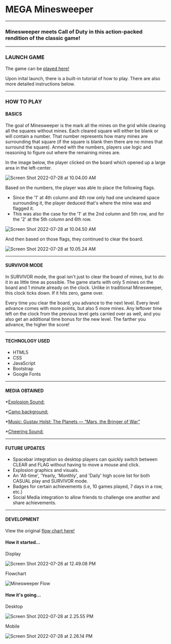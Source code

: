 # MEGA Minesweeper
---
### Minesweeper meets Call of Duty in this action-packed rendition of the classic game!

---
### LAUNCH GAME

The game can be [played here!](https://jshprintz.github.io/Minesweeper/)

Upon inital launch, there is a built-in tutorial of how to play. There are also more detailed instructions below.

---

### HOW TO PLAY

#### BASICS

The goal of Minesweeper is the mark all the mines on the grid while clearing all the squares without mines. Each cleared square will either be blank or will contain a number. That number represents how many mines are surrounding that square (if the square is blank then there are no mines that surround the square). Armed with the numbers, players use logic and reasoning to figure out where the remaining mines are.


In the image below, the player clicked on the board which opened up a large area in the left-center.

![Screen Shot 2022-07-28 at 10.04.00 AM](https://i.imgur.com/fXb3VsQ.png)

Based on the numbers, the player was able to place the following flags.
* Since the '1' at 4th column and 4th row only had one uncleared space surrounding it, the player deduced that's where the mine was and flagged it.
* This was also the case for the '1' at the 2nd column and 5th row, and for the '2' at the 5th column and 6th row.

![Screen Shot 2022-07-28 at 10.04.50 AM](https://i.imgur.com/klTfeiS.png)

And then based on those flags, they continued to clear the board.

![Screen Shot 2022-07-28 at 10.05.24 AM](https://i.imgur.com/TChmdFq.png)

---

#### SURVIVOR MODE

In SURVIVOR mode, the goal isn't just to clear the board of mines, but to do it in as little time as possible. The game starts with only 5 mines on the board and 1 minute already on the clock. Unlike in traditional Minesweeper, this clock ticks down. If it hits zero, game over.

Every time you clear the board, you advance to the next level. Every level advance comes with more points, but also 5 more mines. Any leftover time left on the clock from the previous level gets carried over as well, and you also get an additional time bonus for the new level. The farther you advance, the higher the score!

---
#### TECHNOLOGY USED

* HTML5
* CSS
* JavaScript
* Bootstrap
* Google Fonts

---
#### MEDIA OBTAINED

*[Explosion Sound:](https://freesound.org/people/Iwiploppenisse/sounds/156031/)

*[Camo background:](https://www.wallpaperflare.com/green-and-black-camouflage-textile-leaf-plant-part-no-people-wallpaper-pgcyo/download/1920x1080)

*[Music: Gustav Holst: The Planets — “Mars, the Bringer of War”](https://commons.wikimedia.org/wiki/File:Gustav_Holst_-_the_planets,_op._32_-_i._mars,_the_bringer_of_war.mp3)

*[Cheering Sound:](https://freesound.org/people/jayfrosting/sounds/333404/)

---
#### FUTURE UPDATES

* Spacebar integration so desktop players can quickly switch between CLEAR and FLAG without having to move a mouse and click.
* Explosion graphics and visuals.
* An 'All-time', 'Yearly, 'Monthly', and 'Daily' high score list for both CASUAL play and SURVIVOR mode.
* Badges for certain achievements (i.e, 10 games played, 7 days in a row, etc.)
* Social Media integration to allow friends to challenge one another and share achievements.

---
#### DEVELOPMENT

View the original [flow chart here!](https://whimsical.com/minesweeper-flow-MWpk2bvyiYqZZMa7Cngk9n)


#### How it started...
Display 

![Screen Shot 2022-07-28 at 12.49.08 PM](https://i.imgur.com/UgNfucD.png)

Flowchart

![Minesweeper Flow](https://i.imgur.com/TpEWUYp.png)

#### How it's going...
Desktop

![Screen Shot 2022-07-28 at 2.25.55 PM](https://i.imgur.com/V0XIXJ1.png)

Mobile

![Screen Shot 2022-07-28 at 2.26.14 PM](https://i.imgur.com/RTpSONM.png)